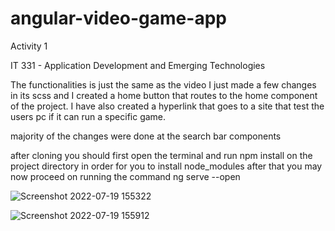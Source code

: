 # angular-video-game-app

Activity 1

IT 331 - Application Development and Emerging Technologies

The functionalities is just the same as the video I just made a few changes in its scss and I created a home button that routes to the home component of the project. I have also created a hyperlink that goes to a site that test the users pc if it can run a specific game.

majority of the changes were done at the search bar components

after cloning you should first open the terminal and run npm install on the project directory in order for you to install node_modules after that you may now proceed on running the command ng serve --open

![Screenshot 2022-07-19 155322](https://user-images.githubusercontent.com/108327522/179697334-19325fb0-37e6-47b2-8a6d-49b1afdfbb52.jpg)

![Screenshot 2022-07-19 155912](https://user-images.githubusercontent.com/108327522/179698519-4ec0cb42-2772-4d52-a0b9-7534eb9ffa36.jpg)

